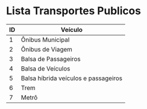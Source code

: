 # Lista Transportes Publicos

| ID | Veículo |
|----|----------------------------------|
| 1  | Ônibus Municipal |
| 2  | Ônibus de Viagem |
| 3  | Balsa de Passageiros |
| 4  | Balsa de Veículos |
| 5  | Balsa híbrida veículos e passageiros |
| 6  | Trem |
| 7  | Metrô |
